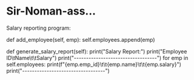 # Sir-Noman-ass...
Salary reporting program:


def add_employee(self, emp):
    self.employees.append(emp)

def generate_salary_report(self):
    print("Salary Report:")
    print("Employee ID\tName\t\tSalary")
    print("----------------------------------")
    for emp in self.employees:
        print(f"{emp.emp_id}\t\t{emp.name}\t\t{emp.salary}")
    print("----------------------------------")
